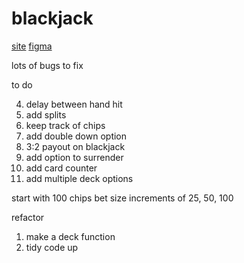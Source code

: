 # blackjack

[site](https://adnjoo.github.io/blackjack/)
[figma](https://www.figma.com/file/OdiVarkV5QEDUBjYn2EvhP/blackjack)

lots of bugs to fix

to do 

4) delay between hand hit 
1) add splits
2) keep track of chips
3) add double down option
5) 3:2 payout on blackjack
6) add option to surrender
7) add card counter
8) add multiple deck options

start with 100 chips
bet size increments of 25, 50, 100

refactor
1) make a deck function
2) tidy code up